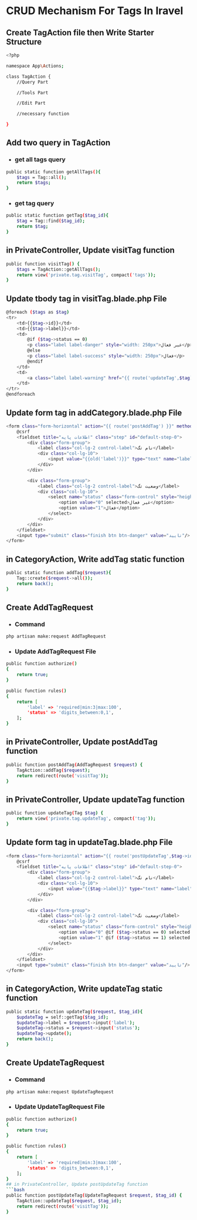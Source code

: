 # CRUD Mechanism For Tags In lravel

## Create TagAction file then Write Starter Structure
```bash
<?php

namespace App\Actions;

class TagAction {
    //Query Part

    //Tools Part

    //Edit Part

    //necessary function

}
```

## Add two query in TagAction
- ### get all tags query
```bash
public static function getAllTags(){
    $tags = Tag::all();
    return $tags;
}
```
- ### get tag query
```bash
public static function getTag($tag_id){
    $tag = Tag::find($tag_id);
    return $tag;
}
```

## in PrivateController, Update visitTag function
```bash
public function visitTag() {
    $tags = TagAction::getAllTags();
    return view('private.tag.visitTag', compact('tags'));
}
```
## Update tbody tag  in visitTag.blade.php File
```bash
@foreach ($tags as $tag)
<tr>
    <td>{{$tag->id}}</td>
    <td>{{$tag->label}}</td>
    <td>
        @if ($tag->status == 0)
        <p class="label label-danger" style="width: 250px">غیر فعال</p>
        @else
        <p class="label label-success" style="width: 250px">فعال</p>
        @endif
    </td>
    <td>
        <a class="label label-warning" href="{{ route('updateTag',$tag) }}">ویرایش</a>
    </td>
</tr>
@endforeach
```
## Update form tag in addCategory.blade.php File
```bash
<form class="form-horizontal" action="{{ route('postAddTag') }}" method="post" enctype="multipart/form-data">
    @csrf
    <fieldset title="اطلاعات پایه" class="step" id="default-step-0">
        <div class="form-group">
            <label class="col-lg-2 control-label">نام تگ</label>
            <div class="col-lg-10">
                <input value="{{old('label')}}" type="text" name="label" class="form-control" placeholder="نام تگ">
            </div>
        </div>

        <div class="form-group">
            <label class="col-lg-2 control-label">وضعیت تگ</label>
            <div class="col-lg-10">
                <select name="status" class="form-control" style="height: 40px">
                    <option value="0" selected>غیر فعال</option>
                    <option value="1">فعال</option>
                </select>
            </div>
        </div>
    </fieldset>
    <input type="submit" class="finish btn btn-danger" value="تایید"/>
</form>
```
## in CategoryAction, Write addTag static function
```bash
public static function addTag($request){
    Tag::create($request->all());
    return back();
}
```
## Create AddTagRequest
- ### Command
```bash
php artisan make:request AddTagRequest
```
- ### Update AddTagRequest File
```bash
public function authorize()
{
    return true;
}
```
```bash
public function rules()
{
    return [
        'label' => 'required|min:3|max:100',
        'status' => 'digits_between:0,1',
    ];
}
```

## in PrivateController, Update postAddTag function
```bash
public function postAddTag(AddTagRequest $request) {
    TagAction::addTag($request);
    return redirect(route('visitTag'));
}
```
## in PrivateController, Update updateTag function
```bash
public function updateTag(Tag $tag) {
    return view('private.tag.updateTag', compact('tag'));
}
```
## Update form tag in updateTag.blade.php File  
```bash
<form class="form-horizontal" action="{{ route('postUpdateTag',$tag->id) }}" method="post" enctype="multipart/form-data">
    @csrf
    <fieldset title="اطلاعات پایه" class="step" id="default-step-0">
        <div class="form-group">
            <label class="col-lg-2 control-label">نام تگ</label>
            <div class="col-lg-10">
                <input value="{{$tag->label}}" type="text" name="label" class="form-control" placeholder="نام تگ">
            </div>
        </div>

        <div class="form-group">
            <label class="col-lg-2 control-label">وضعیت تگ</label>
            <div class="col-lg-10">
                <select name="status" class="form-control" style="height: 40px">
                    <option value="0" @if ($tag->status == 0) selected @endif>غیر فعال</option>
                    <option value="1" @if ($tag->status == 1) selected @endif>فعال</option>
                </select>
            </div>
        </div>
    </fieldset>
    <input type="submit" class="finish btn btn-danger" value="تایید"/>
</form>
```
## in CategoryAction, Write updateTag static function
```bash
public static function updateTag($request, $tag_id){
    $updateTag = self::getTag($tag_id);
    $updateTag->label = $request->input('label');
    $updateTag->status = $request->input('status');
    $updateTag->update();
    return back();
}
```
## Create UpdateTagRequest
- ### Command
```bash
php artisan make:request UpdateTagRequest
```
- ### Update UpdateTagRequest File
```bash
public function authorize()
{
    return true;
}
```
```bash
public function rules()
{
    return [
        'label' => 'required|min:3|max:100',
        'status' => 'digits_between:0,1',
    ];
}
## in PrivateController, Update postUpdateTag function
```bash
public function postUpdateTag(UpdateTagRequest $request, $tag_id) {
    TagAction::updateTag($request, $tag_id);
    return redirect(route('visitTag'));
}
```


